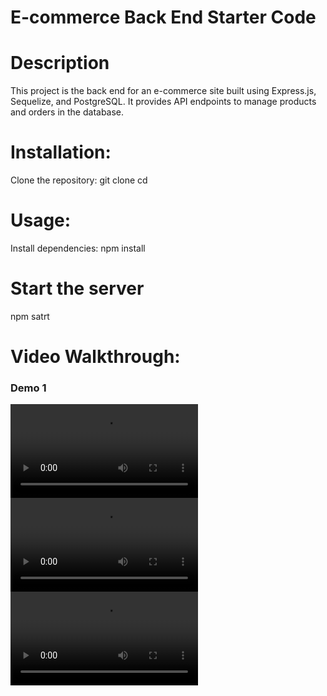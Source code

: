 # E-commerce Back End Starter Code

# Description
 This project is the back end for an e-commerce site built using Express.js, Sequelize, and PostgreSQL. It provides API endpoints to manage products and orders in the database.

# Installation:
Clone the repository:
git clone <repository-url>
cd <project-folder>

# Usage:
Install dependencies:
npm install

# Start the server
npm satrt

# Video Walkthrough:

### Demo 1
![link demo video](/bookish-sniffle/videos/first%20get%20routes.mov)
![link demo video](/bookish-sniffle/videos/second%20get%20routes.mov)
![link demo video](/bookish-sniffle/videos/third%20get%20routes.mov)


